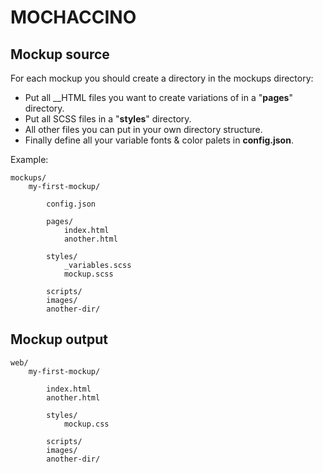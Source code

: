 # MOCHACCINO


## Mockup source

For each mockup you should create a directory in the mockups directory:

* Put all __HTML files you want to create variations of in a "__pages__" directory.
* Put all SCSS files in a "__styles__" directory.
* All other files you can put in your own directory structure.
* Finally define all your variable fonts & color palets in __config.json__.

Example:


	mockups/
		my-first-mockup/						
		
			config.json
			
			pages/
				index.html
				another.html
				
			styles/
				_variables.scss
				mockup.scss
				
			scripts/
			images/
			another-dir/
			
			
## Mockup output

	web/
		my-first-mockup/	
			
			index.html
			another.html
				
			styles/
				mockup.css
				
			scripts/
			images/
			another-dir/
